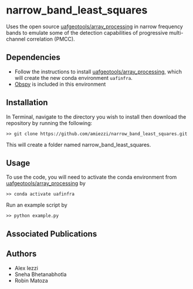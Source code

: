 # narrow_band_least_squares
Uses the open source [uafgeotools/array_processing](https://github.com/uafgeotools/array_processing) in narrow frequency bands to emulate some of the detection capabilities of progressive multi-channel correlation (PMCC). 
 
## Dependencies
- Follow the instructions to install [uafgeotools/array_processing](https://github.com/uafgeotools/array_processing), which will create the new conda environment `uafinfra`. 
- [Obspy](https://docs.obspy.org/) is included in this environment

## Installation
In Terminal, navigate to the directory you wish to install then download the repository by running the following:
```
>> git clone https://github.com/amiezzi/narrow_band_least_squares.git
```
This will create a folder named narrow_band_least_squares. 

## Usage
To use the code, you will need to activate the conda environment from [uafgeotools/array_processing](https://github.com/uafgeotools/array_processing) by 
```
>> conda activate uafinfra
```

Run an example script by 
```
>> python example.py
```

## Associated Publications

## Authors
- Alex Iezzi 
- Sneha Bhetanabhotla 
- Robin Matoza 

